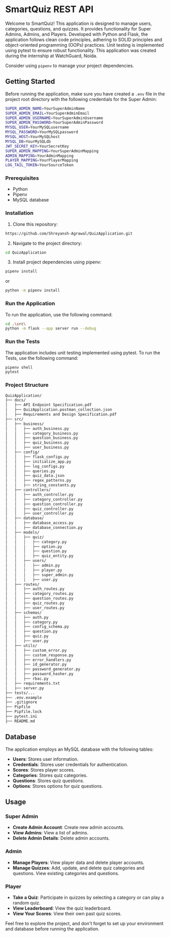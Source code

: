 # SmartQuiz REST API

Welcome to SmartQuiz! This application is designed to manage users, categories, questions, and quizzes. It provides functionality for Super Admins, Admins, and Players. Developed with Python and Flask, the application follows clean code principles, adhering to SOLID principles and object-oriented programming (OOPs) practices. Unit testing is implemented using pytest to ensure robust functionality. This application was created during the internship at WatchGuard, Noida. 

Consider using `pipenv` to manage your project dependencies.

## Getting Started

Before running the application, make sure you have created a `.env` file in the project root directory with the following credentials for the Super Admin:

```bash
SUPER_ADMIN_NAME=YourSuperAdminName
SUPER_ADMIN_EMAIL=YourSuperAdminEmail
SUPER_ADMIN_USERNAME=YourSuperAdminUsername
SUPER_ADMIN_PASSWORD=YourSuperAdminPassword
MYSQL_USER=YourMySQLusername
MYSQL_PASSWORD=YourMySQLpassword
MYSQL_HOST=YourMySQLhost
MYSQL_DB=YourMySQLdb
JWT_SECRET_KEY=YourSecretKey
SUPER_ADMIN_MAPPING=YourSuperAdminMapping
ADMIN_MAPPING=YourAdminMapping
PLAYER_MAPPING=YourPlayerMapping
LOG_TAIL_TOKEN=YourSourceToken
```

### Prerequisites

- Python
- Pipenv
- MySQL database

### Installation

1. Clone this repository:

```bash
https://github.com/Shreyansh-Agrawal/QuizApplication.git
```

2. Navigate to the project directory:

```bash
cd QuizApplication
```

3. Install project dependencies using pipenv:
   
```bash
pipenv install
```
or
```bash
python -m pipenv install
```

### Run the Application

To run the application, use the following command:

```bash
cd .\src\
python -m flask --app server run --debug
```

### Run the Tests

The application includes unit testing implemented using pytest. To run the Tests, use the following command:

```bash
pipenv shell
pytest
```

### Project Structure

```bash
QuizApplication/
├── docs/
│   ├── API Endpoint Specification.pdf
│   ├── QuizApplication.postman_collection.json
│   ├── Requirements and Design Specification.pdf
├── src/
│   ├── business/
│   │   ├── auth_business.py
│   │   ├── category_business.py
│   │   ├── question_business.py
│   │   ├── quiz_business.py
│   │   ├── user_business.py
│   ├── config/
│   │   ├── flask_configs.py
│   │   ├── initialize_app.py
│   │   ├── log_configs.py
│   │   ├── queries.py
│   │   ├── quiz_data.json
│   │   ├── regex_patterns.py
│   │   ├── string_constants.py
│   ├── controllers/
│   │   ├── auth_controller.py
│   │   ├── category_controller.py
│   │   ├── question_controller.py
│   │   ├── quiz_controller.py
│   │   ├── user_controller.py
│   ├── database/
│   │   ├── database_access.py
│   │   ├── database_connection.py
│   ├── models/
│   │   ├── quiz/
│   │   │   ├── category.py
│   │   │   ├── option.py
│   │   │   ├── question.py
│   │   │   ├── quiz_entity.py
│   │   ├── users/
│   │   │   ├── admin.py
│   │   │   ├── player.py
│   │   │   ├── super_admin.py
│   │   │   ├── user.py
│   ├── routes/
│   │   ├── auth_routes.py
│   │   ├── category_routes.py
│   │   ├── question_routes.py
│   │   ├── quiz_routes.py
│   │   ├── user_routes.py
│   ├── schemas/
│   │   ├── auth.py
│   │   ├── category.py
│   │   ├── config_schema.py
│   │   ├── question.py
│   │   ├── quiz.py
│   │   ├── user.py
│   ├── utils/
│   │   ├── custom_error.py
│   │   ├── custom_response.py
│   │   ├── error_handlers.py
│   │   ├── id_generator.py
│   │   ├── password_generator.py
│   │   ├── password_hasher.py
│   │   ├── rbac.py
│   ├── requirements.txt
│   ├── server.py
├── tests/...
├── .env.example
├── .gitignore
├── Pipfile
├── Pipfile.lock
├── pytest.ini
├── README.md
```

## Database

The application employs an MySQL database with the following tables:

- **Users**: Stores user information.
- **Credentials**: Stores user credentials for authentication.
- **Scores**: Stores player scores.
- **Categories**: Stores quiz categories.
- **Questions**: Stores quiz questions.
- **Options**: Stores options for quiz questions.

## Usage

### Super Admin

- **Create Admin Account**: Create new admin accounts.
- **View Admins**: View a list of admins.
- **Delete Admin Details**: Delete admin accounts.

### Admin

- **Manage Players**: View player data and delete player accounts.
- **Manage Quizzes**: Add, update, and delete quiz categories and questions. View existing categories and questions.

### Player

- **Take a Quiz**: Participate in quizzes by selecting a category or can play a random quiz.
- **View Leaderboard**: View the quiz leaderboard.
- **View Your Scores**: View their own past quiz scores.

Feel free to explore the project, and don't forget to set up your environment and database before running the application.
